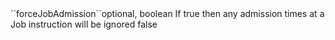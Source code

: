 <tr><td>``forceJobAdmission``</td><td>optional, boolean</td>
<td>If true then any admission times at a Job instruction will be ignored</td>
<td></td><td>false</td></tr>
    